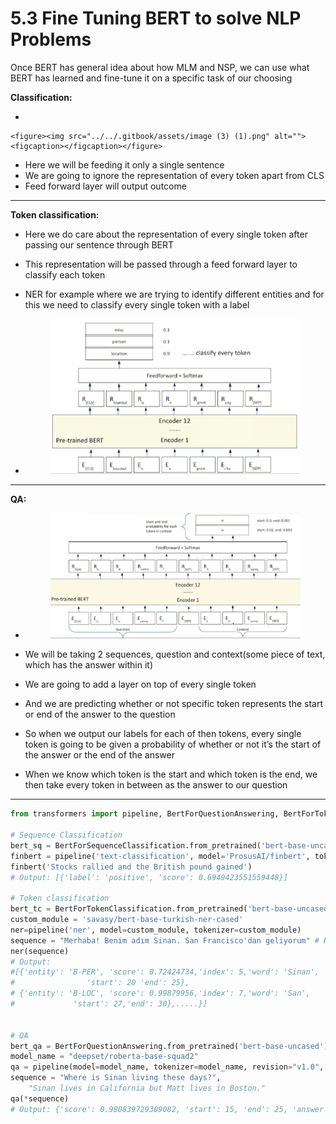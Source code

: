 # 5.3 Fine Tuning BERT to solve NLP Problems

Once BERT has general idea about how MLM and NSP, we can use what BERT has learned and fine-tune it on a specific task of our choosing

**Classification:**

*

    <figure><img src="../../.gitbook/assets/image (3) (1).png" alt=""><figcaption></figcaption></figure>
* Here we will be feeding it only a single sentence
* We are going to ignore the representation of every token apart from CLS
* Feed forward layer will output outcome

***

**Token classification:**

* Here we do care about the representation of every single token after passing our sentence through BERT
* This representation will be passed through a feed forward layer to classify each token
* NER for example where we are trying to identify different entities and for this we need to classify every single token with a label
*   &#x20;

    <figure><img src="../../.gitbook/assets/image (4).png" alt=""><figcaption></figcaption></figure>

***

**QA:**    &#x20;

*   &#x20; &#x20;

    <figure><img src="../../.gitbook/assets/image (5).png" alt=""><figcaption></figcaption></figure>
* We will be taking 2 sequences, question and context(some piece of text, which has the answer within it)
* We are going to add a layer on top of every single token
* And we are predicting whether or not specific token represents the start or end of the answer to the question
* So when we output our labels for each of then tokens, every single token is going to be given a probability of whether or not it’s the start of the answer or the end of the answer
* When we know which token is the start and which token is the end, we then take every token in between as the answer to our question

***

```python
from transformers import pipeline, BertForQuestionAnswering, BertForTokenClassification, BertForSequenceClassification

# Sequence Classification
bert_sq = BertForSequenceClassification.from_pretrained('bert-base-uncased', num_labels=3)
finbert = pipeline('text-classification', model='ProsusAI/finbert', tokenizer='ProsusAI/finbert')
finbert('Stocks rallied and the British pound gained')
# Output: [{'label': 'positive', 'score': 0.6949423551559448}]

# Token classification
bert_tc = BertForTokenClassification.from_pretrained('bert-base-uncased')
custom_module = 'savasy/bert-base-turkish-ner-cased'
ner=pipeline('ner', model=custom_module, tokenizer=custom_module)
sequence = "Merhaba! Benim adım Sinan. San Francisco'dan geliyorum" # Hi! I'm Sinan. I come from San Francisco"
ner(sequence)
# Output:
#[{'entity': 'B-PER', 'score': 0.72424734,'index': 5,'word': 'Sinan',
#                'start': 20 'end': 25},
# {'entity': 'B-LOC', 'score': 0.99879956,'index': 7,'word': 'San',
#        	  'start': 27,'end': 30},.....}]


# QA
bert_qa = BertForQuestionAnswering.from_pretrained('bert-base-uncased')
model_name = "deepset/roberta-base-squad2"
qa = pipeline(model=model_name, tokenizer=model_name, revision="v1.0", task="question-answering")
sequence = "Where is Sinan living these days?", 
    "Sinan lives in California but Matt lives in Boston."
qa(*sequence)
# Output: {'score': 0.980839729309082, 'start': 15, 'end': 25, 'answer': 'California'}

```

&#x20;

&#x20;

&#x20;

